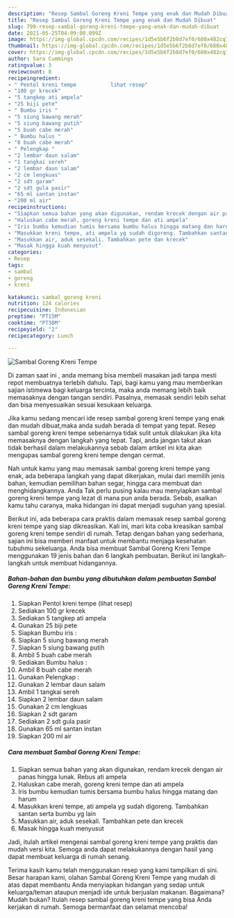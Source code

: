 ```yaml
---
description: "Resep Sambal Goreng Kreni Tempe yang enak dan Mudah Dibuat"
title: "Resep Sambal Goreng Kreni Tempe yang enak dan Mudah Dibuat"
slug: 799-resep-sambal-goreng-kreni-tempe-yang-enak-dan-mudah-dibuat
date: 2021-05-25T04:09:00.099Z
image: https://img-global.cpcdn.com/recipes/1d5e5b6f2b8d7ef0/680x482cq70/sambal-goreng-kreni-tempe-foto-resep-utama.jpg
thumbnail: https://img-global.cpcdn.com/recipes/1d5e5b6f2b8d7ef0/680x482cq70/sambal-goreng-kreni-tempe-foto-resep-utama.jpg
cover: https://img-global.cpcdn.com/recipes/1d5e5b6f2b8d7ef0/680x482cq70/sambal-goreng-kreni-tempe-foto-resep-utama.jpg
author: Sara Cummings
ratingvalue: 3
reviewcount: 8
recipeingredient:
- " Pentol kreni tempe           lihat resep"
- "100 gr krecek"
- "5 tangkep ati ampela"
- "25 biji pete"
- " Bumbu iris "
- "5 siung bawang merah"
- "5 siung bawang putih"
- "5 buah cabe merah"
- " Bumbu halus "
- "8 buah cabe merah"
- " Pelengkap "
- "2 lembar daun salam"
- "1 tangkai sereh"
- "2 lembar daun salam"
- "2 cm lengkuas"
- "2 sdt garam"
- "2 sdt gula pasir"
- "65 ml santan instan"
- "200 ml air"
recipeinstructions:
- "Siapkan semua bahan yang akan digunakan, rendam krecek dengan air panas hingga lunak. Rebus ati ampela"
- "Haluskan cabe merah, goreng kreni tempe dan ati ampela"
- "Iris bumbu kemudian tumis bersama bumbu halus hingga matang dan harum"
- "Masukkan kreni tempe, ati ampela yg sudah digoreng. Tambahkan santan serta bumbu yg lain"
- "Masukkan air, aduk sesekali. Tambahkan pete dan krecek"
- "Masak hingga kuah menyusut"
categories:
- Resep
tags:
- sambal
- goreng
- kreni

katakunci: sambal goreng kreni 
nutrition: 124 calories
recipecuisine: Indonesian
preptime: "PT15M"
cooktime: "PT38M"
recipeyield: "2"
recipecategory: Lunch

---
```



![Sambal Goreng Kreni Tempe](https://img-global.cpcdn.com/recipes/1d5e5b6f2b8d7ef0/680x482cq70/sambal-goreng-kreni-tempe-foto-resep-utama.jpg)

Di zaman  saat ini , anda memang bisa membeli masakan jadi tanpa mesti repot membuatnya terlebih dahulu. Tapi, bagi kamu yang mau memberikan sajian istimewa bagi keluarga tercinta, maka anda memang lebih baik memasaknya dengan tangan sendiri. Pasalnya, memasak sendiri lebih sehat dan bisa menyesuaikan sesuai kesukaan keluarga.

Jika kamu sedang mencari ide resep sambal goreng kreni tempe yang enak dan mudah dibuat,maka anda sudah berada di tempat yang tepat. Resep sambal goreng kreni tempe  sebenarnya tidak sulit untuk dilakukan jika kita memasaknya dengan langkah yang tepat. Tapi, anda jangan takut akan tidak berhasil dalam melakukannya 
sebab dalam artikel ini kita akan mengupas sambal goreng kreni tempe dengan cermat.  



Nah untuk kamu yang mau memasak sambal goreng kreni tempe yang enak, ada beberapa langkah yang dapat dikerjakan, mulai dari memilih jenis bahan, kemudian pemilihan bahan segar, hingga cara membuat dan menghidangkannya. Anda Tak perlu pusing kalau mau menyiapkan sambal goreng kreni tempe yang lezat di mana pun anda berada. Sebab, asalkan kamu  tahu caranya, maka hidangan ini dapat menjadi suguhan yang spesial.

Berikut ini, ada beberapa cara praktis  dalam memasak resep sambal goreng kreni tempe yang siap dikreasikan. Kali ini, mari kita coba kreasikan sambal goreng kreni tempe sendiri di rumah. Tetap dengan bahan yang sederhana, sajian ini bisa memberi manfaat untuk membantu menjaga kesehatan tubuhmu sekeluarga. Anda bisa membuat Sambal Goreng Kreni Tempe menggunakan 19 jenis bahan dan 6 langkah pembuatan. Berikut ini langkah-langkah untuk membuat hidangannya.

<!--inarticleads1-->

##### Bahan-bahan dan bumbu yang dibutuhkan dalam pembuatan Sambal Goreng Kreni Tempe:

1. Siapkan  Pentol kreni tempe           (lihat resep)
1. Sediakan 100 gr krecek
1. Sediakan 5 tangkep ati ampela
1. Gunakan 25 biji pete
1. Siapkan  Bumbu iris :
1. Siapkan 5 siung bawang merah
1. Siapkan 5 siung bawang putih
1. Ambil 5 buah cabe merah
1. Sediakan  Bumbu halus :
1. Ambil 8 buah cabe merah
1. Gunakan  Pelengkap :
1. Gunakan 2 lembar daun salam
1. Ambil 1 tangkai sereh
1. Siapkan 2 lembar daun salam
1. Gunakan 2 cm lengkuas
1. Siapkan 2 sdt garam
1. Sediakan 2 sdt gula pasir
1. Gunakan 65 ml santan instan
1. Siapkan 200 ml air




<!--inarticleads2-->

##### Cara membuat Sambal Goreng Kreni Tempe:

1. Siapkan semua bahan yang akan digunakan, rendam krecek dengan air panas hingga lunak. Rebus ati ampela
1. Haluskan cabe merah, goreng kreni tempe dan ati ampela
1. Iris bumbu kemudian tumis bersama bumbu halus hingga matang dan harum
1. Masukkan kreni tempe, ati ampela yg sudah digoreng. Tambahkan santan serta bumbu yg lain
1. Masukkan air, aduk sesekali. Tambahkan pete dan krecek
1. Masak hingga kuah menyusut




Jadi, itulah artikel mengenai  sambal goreng kreni tempe  yang praktis dan mudah versi kita. Semoga anda dapat melakukannya dengan hasil yang dapat membuat keluarga di rumah senang. 

Terima kasih kamu telah menggunakan resep yang kami tampilkan di sini. Besar harapan kami, olahan  Sambal Goreng Kreni Tempe yang mudah di atas dapat membantu Anda menyiapkan hidangan yang sedap untuk keluarga/teman ataupun menjadi ide untuk berjualan makanan. Bagaimana? Mudah bukan? Itulah resep sambal goreng kreni tempe yang bisa Anda kerjakan di rumah. Semoga bermanfaat dan selamat mencoba!

